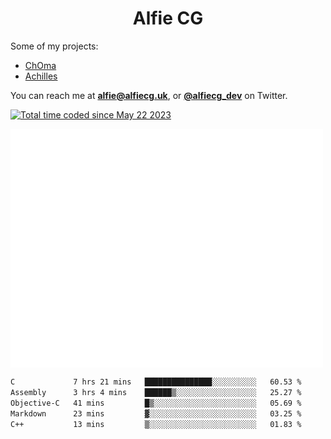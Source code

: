 <h1 align="center">Alfie CG</h1>

Some of my projects:
* [ChOma](https://github.com/opa334/ChOma)
* [Achilles](https://github.com/alfiecg24/Achilles)

You can reach me at **alfie@alfiecg.uk**, or **[@alfiecg_dev](https://twitter.com/alfiecg_dev)** on Twitter.

<a href="https://wakatime.com/@61592169-b9cf-4af8-b6fa-8ac7d4369b01"><img src="https://wakatime.com/badge/user/61592169-b9cf-4af8-b6fa-8ac7d4369b01.svg" alt="Total time coded since May 22 2023" /></a>


<img align="center" src="/github-metrics.svg" alt="Metrics" width="500">

 <!--[![GitHub Streak](https://streak-stats.demolab.com/?user=alfiecg24)](https://git.io/streak-stats)-->

<!--START_SECTION:waka-->

```txt
C             7 hrs 21 mins   ███████████████░░░░░░░░░░   60.53 %
Assembly      3 hrs 4 mins    ██████▒░░░░░░░░░░░░░░░░░░   25.27 %
Objective-C   41 mins         █▒░░░░░░░░░░░░░░░░░░░░░░░   05.69 %
Markdown      23 mins         ▓░░░░░░░░░░░░░░░░░░░░░░░░   03.25 %
C++           13 mins         ▒░░░░░░░░░░░░░░░░░░░░░░░░   01.83 %
```

<!--END_SECTION:waka-->

